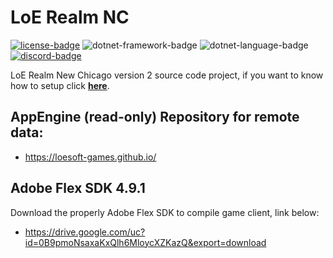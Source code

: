 # LoE Realm NC
[![license-badge]][license] ![dotnet-framework-badge] ![dotnet-language-badge] [![discord-badge]][discord]

LoE Realm New Chicago version 2 source code project, if you want to know how to setup click [**here**][howtosetup].

## AppEngine (read-only) Repository for remote data:
- https://loesoft-games.github.io/

## Adobe Flex SDK 4.9.1
Download the properly Adobe Flex SDK to compile game client, link below:
- https://drive.google.com/uc?id=0B9pmoNsaxaKxQlh6MloycXZKazQ&export=download

[license]: /LICENSE
[discord]: https://discord.gg/2gZHFK4
[howtosetup]: /HowToSetup.md
[license-badge]: https://img.shields.io/badge/MIT-gray?style=plastic
[dotnet-language-badge]: https://img.shields.io/badge/7.2-purple?logo=c-sharp&style=plastic
[dotnet-framework-badge]: https://img.shields.io/badge/4.7.2-purple?logo=.net&style=plastic
[discord-badge]: https://img.shields.io/discord/592162267664220181?logo=discord&style=plastic

